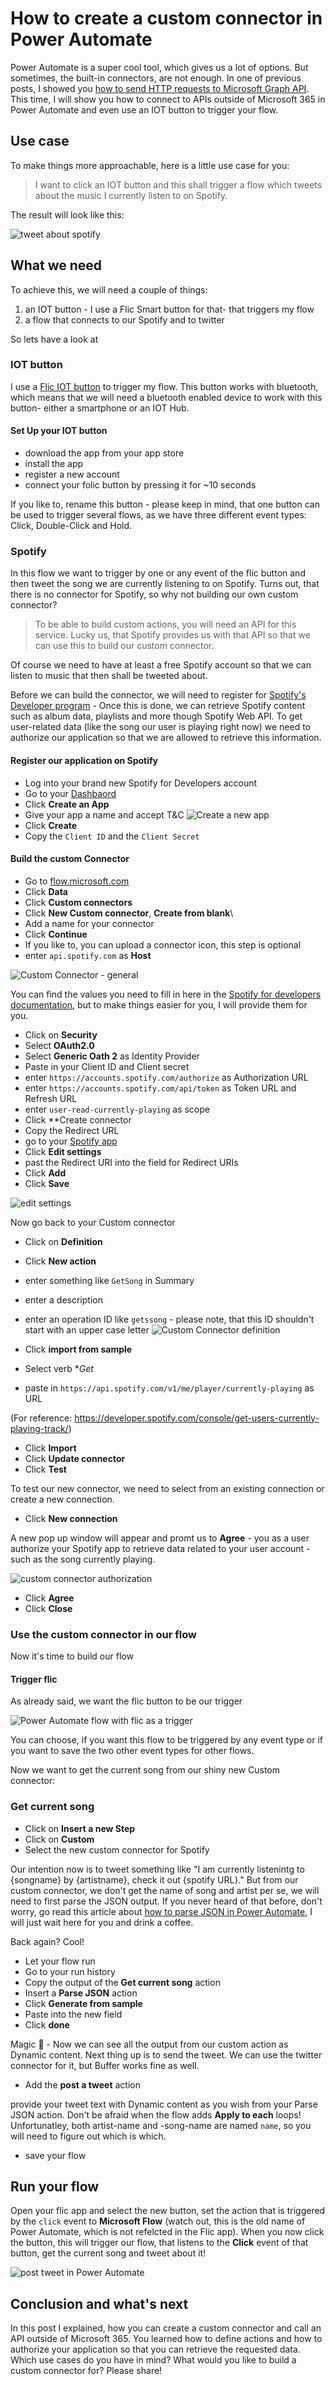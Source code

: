 # How to create a custom connector in Power Automate

Power Automate is a super cool tool, which gives us a lot of options. But sometimes, the built-in connectors, are not enough. In one of previous posts, I showed you [how to send HTTP requests to Microsoft Graph API](https://m365princess.com/how-to-get-started-with-http-requests-in-power-automate/). This time, I will show you how to connect to APIs outside of Microsoft 365 in Power Automate and even use an IOT button to trigger your flow. 

## Use case

To make things more approachable, here is a little use case for you: 

> I want to click an IOT button and this shall trigger a flow which tweets about the music I currently listen to on Spotify. 

The result will look like this: 

![tweet about spotify](https://github.com/LuiseFreese/blog/blob/main/media/how-to-use-custom-connectors-in-powerautomate/tweet.png)

## What we need

To achieve this, we will need a couple of things: 

1. an IOT button - I use a Flic Smart button for that- that triggers my flow
2. a flow that connects to our Spotify and to twitter

So lets have a look at 

### IOT button

I use a [Flic IOT button](https://flic.io/) to trigger my flow. This button works with bluetooth, which means that we will need a bluetooth enabled device to work with this button- either a smartphone or an IOT Hub. 

#### Set Up your IOT button

* download the app from your app store
* install the app
* register a new account
* connect your folic button by pressing it for ~10 seconds

If you like to, rename this button - please keep in mind, that one button can be used to trigger several flows, as we have three different event types: Click, Double-Click and Hold. 

### Spotify

In this flow we want to trigger by one or any event of the flic button and then tweet the song we are currently listening to on Spotify. Turns out, that there is no connector for Spotify, so why not building our own custom connector? 

> To be able to build custom actions, you will need an API for this service. Lucky us, that Spotify provides us with that API so that we can use this to build our custom connector. 

Of course we need to have at least a free Spotify account so that we can listen to music that then shall be tweeted about. 

Before we can build the connector, we will need to register for [Spotify's Developer program](https://developer.spotify.com/) - Once this is done, we can retrieve Spotify content such as album data, playlists and more though Spotify Web API. To get user-related data (like the song our user is playing right now) we need to authorize our application so that we are allowed to retrieve this information.

#### Register our application on Spotify

* Log into your brand new Spotify for Developers account 
* Go to your [Dashbaord](https://developer.spotify.com/dashboard/applications)
* Click **Create an App**
* Give your app a name and accept T&C
![Create a new app](https://github.com/LuiseFreese/blog/blob/main/media/how-to-use-custom-connectors-in-powerautomate/create-an-app.png)
* Click **Create**
* Copy the `Client ID` and the `Client Secret` 

#### Build the custom Connector

* Go to [flow.microsoft.com](https://flow.microsoft.com)
* Click **Data**
* Click **Custom connectors**
* Click **New Custom connector**, **Create from blank**\
* Add a name for your connector
* Click **Continue**
* If you like to, you can upload a connector icon, this step is optional
* enter `api.spotify.com` as **Host**

![Custom Connector - general](https://github.com/LuiseFreese/blog/blob/main/media/how-to-use-custom-connectors-in-powerautomate/cc-general.png)

You can find the values you need to fill in here in the [Spotify for developers documentation](https://developer.spotify.com/documentation/web-api/reference/#reference-index), but to make things easier for you, I will provide them for you. 

* Click on **Security**
* Select **OAuth2.0**
* Select **Generic Oath 2** as Identity Provider
* Paste in your Client ID and Client secret
* enter `https://accounts.spotify.com/authorize` as Authorization URL
* enter `https://accounts.spotify.com/api/token` as Token URL and Refresh URL
* enter `user-read-currently-playing` as scope
* Click **Create connector 
* Copy the Redirect URL
* go to your [Spotify app](https://developer.spotify.com/dashboard/applications)
* Click **Edit settings**
* past the Redirect URI into the field for Redirect URIs 
* Click **Add**
* Click **Save**

![edit settings](https://github.com/LuiseFreese/blog/blob/main/media/how-to-use-custom-connectors-in-powerautomate/edit%20settings.png)

Now go back to your Custom connector

* Click on **Definition**
* Click **New action**
* enter something like `GetSong` in Summary
* enter a description
* enter an operation ID like `getssong` - please note, that this ID shouldn't start with an upper case letter
![Custom Connector definition](https://github.com/LuiseFreese/blog/blob/main/media/how-to-use-custom-connectors-in-powerautomate/cc-definition-general.png)

* Click **import from sample**
* Select verb **Get*
* paste in `https://api.spotify.com/v1/me/player/currently-playing` as URL

(For reference: https://developer.spotify.com/console/get-users-currently-playing-track/)

* Click **Import** 
* Click **Update connector** 
* Click **Test**

To test our new connector, we need to select from an existing connection or create a new connection. 

* Click **New connection**

A new pop up window will appear and promt us to **Agree** - you as a user authorize your Spotify app to retrieve data related to your user account - such as the song currently playing. 

![custom connector authorization](https://github.com/LuiseFreese/blog/blob/main/media/how-to-use-custom-connectors-in-powerautomate/cc-authorization.png)

* Click **Agree**
* Click **Close**

### Use the custom connector in our flow

Now it's time to build our flow

#### Trigger flic

As already said, we want the flic button to be our trigger

![Power Automate flow with flic as a trigger](https://github.com/LuiseFreese/blog/blob/main/media/how-to-use-custom-connectors-in-powerautomate/flic.png)

You can choose, if you want this flow to be triggered by any event type or if you want to save the two other event types for other flows. 

Now we want to get the current song from our shiny new Custom connector: 

### Get current song

* Click on **Insert a new Step**
* Click on **Custom**
* Select the new custom connector for Spotify

Our intention now is to tweet something like "I am currently listenintg to {songname} by {artistname}, check it out {spotify URL}." But from our custom connector, we don't get the name of song and artist per se, we will need to first parse the JSON output. If you never heard of that before, don't worry, go read this article about [how to parse JSON in Power Automate](https://m365princess.com/how-to-get-started-with-http-requests-in-power-automate/), I will just wait here for you and drink a coffee. 

Back again? Cool! 

* Let your flow run
* Go to your run history
* Copy the output of the **Get current song** action
* Insert a **Parse JSON** action
* Click **Generate from sample**
* Paste into the new field
* Click **done**

Magic 🦄 - Now we can see all the output from our custom action as Dynamic content. Next thing up is to send the tweet. We can use the twitter connector for it, but Buffer works fine as well. 

* Add the **post a tweet** action

provide your tweet text with Dynamic content as you wish from your Parse JSON action. Don't be afraid when the flow adds **Apply to each** loops! Unfortunatley, both artist-name and -song-name are named `name`, so you will need to figure out which is which. 

* save your flow

## Run your flow

Open your flic app and select the new button, set the action that is triggered by the `click` event to **Microsoft Flow** (watch out, this is the old name of Power Automate, which is not refelcted in the Flic app). When you now click the button, this will trigger our flow, that listens to the **Click** event of that button, get the current song and tweet about it! 

![post tweet in Power Automate](https://github.com/LuiseFreese/blog/blob/main/media/how-to-use-custom-connectors-in-powerautomate/post-tweet.png)

## Conclusion and what's next

In this post I explained, how you can create a custom connector and call an API outside of Microsoft 365. You learned how to define actions and how to authorize your application so that you can retrieve the requested data. Which use cases do you have in mind? What would you like to build a custom connector for? Please share!








